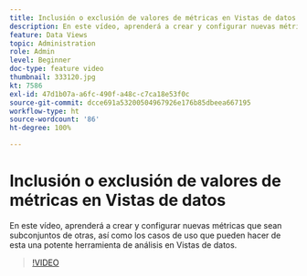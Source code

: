 ```yaml
---
title: Inclusión o exclusión de valores de métricas en Vistas de datos
description: En este vídeo, aprenderá a crear y configurar nuevas métricas que sean subconjuntos de otras, así como los casos de uso que pueden hacer de esta una potente herramienta de análisis en Vistas de datos.
feature: Data Views
topic: Administration
role: Admin
level: Beginner
doc-type: feature video
thumbnail: 333120.jpg
kt: 7586
exl-id: 47d1b07a-a6fc-490f-a48c-c7ca18e53f0c
source-git-commit: dcce691a53200504967926e176b85dbeea667195
workflow-type: ht
source-wordcount: '86'
ht-degree: 100%

---
```


# Inclusión o exclusión de valores de métricas en Vistas de datos

En este vídeo, aprenderá a crear y configurar nuevas métricas que sean subconjuntos de otras, así como los casos de uso que pueden hacer de esta una potente herramienta de análisis en Vistas de datos.

>[!VIDEO](https://video.tv.adobe.com/v/333120/?quality=12&learn=on)
